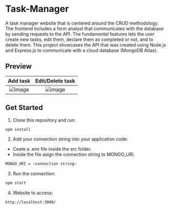 # Task-Manager
 A task manager website that is centered around the CRUD methodology. The frontend includes a form analyst that communicates with the database by sending requests to the API. The fundamental features lets the user create new tasks, edit them, declare them as completed or not, and to delete them. This project showcases the API that was created using Node.js and Express.js to communicate with a cloud database (MongoDB Atlas).

## Preview
Add task            |  Edit/Delete task
:-------------------------:|:-------------------------:
![image](https://user-images.githubusercontent.com/105739044/187035719-7807f142-3da4-4cde-a083-5858b15c358e.png)  |  ![image](https://user-images.githubusercontent.com/105739044/187035736-3eb1511f-fe4e-49c5-b2f4-9ea5ebaccb1f.png)

## Get Started
1. Clone this repository and run:
```sh
npm install
```
2. Add your connection string into your application code:
- Ceate a .env file inside the src folder.
- Inside the file asign the connection string to MONGO_URI.
```sh
MONGO_URI = <connection string>
```
3. Run the connection:
```sh
npm start
```
4. Website to access:
```sh
http://localhost:3000/
```
